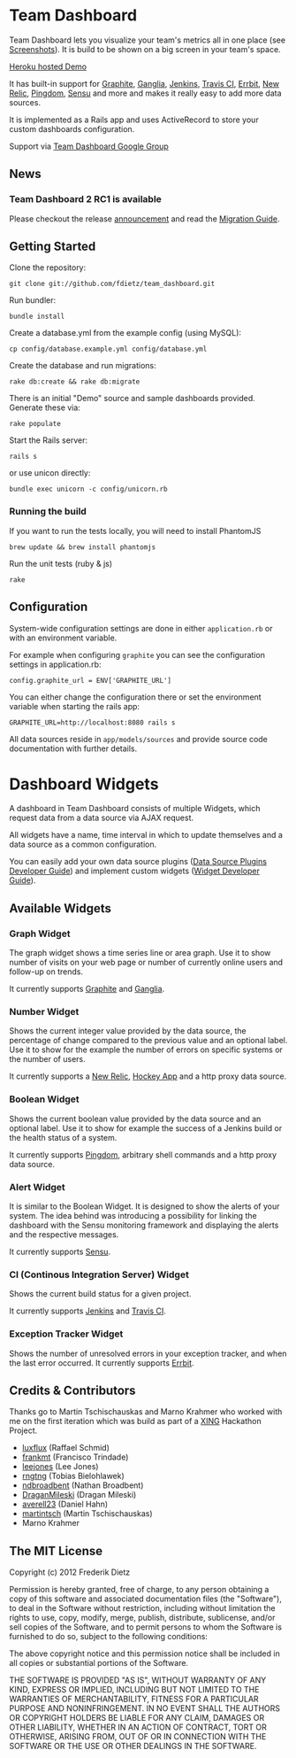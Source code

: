 # Team Dashboard

Team Dashboard lets you visualize your team's metrics all in one place (see [Screenshots](http://fdietz.github.com/team_dashboard/)). It is build to be shown on a big screen in your team's space.

[Heroku hosted Demo](http://team-dashboard.herokuapp.com/)

It has built-in support for [Graphite](http://graphite.wikidot.com/), [Ganglia](http://ganglia.sourceforge.net/), [Jenkins](http://jenkins-ci.org/), [Travis CI](http://travis-ci.org/), [Errbit](https://github.com/errbit/errbit), [New Relic](http://newrelic.com/), [Pingdom](https://www.pingdom.com/), [Sensu](https://github.com/sensu) and more and makes it really easy to add more data sources.

It is implemented as a Rails app and uses ActiveRecord to store your custom dashboards configuration.

Support via [Team Dashboard Google Group](https://groups.google.com/forum/#!forum/team_dashboard)

## News

### Team Dashboard 2 RC1 is available
Please checkout the release [announcement](http://fdietz.github.com/2013/03/16/team-dashboard-2-release-candidate.html) and read the [Migration Guide](VERSION2_MIGRATION.markdown).

## Getting Started

Clone the repository:

    git clone git://github.com/fdietz/team_dashboard.git

Run bundler:

    bundle install

Create a database.yml from the example config (using MySQL):

    cp config/database.example.yml config/database.yml

Create the database and run migrations:

    rake db:create && rake db:migrate

There is an initial "Demo" source and sample dashboards provided. Generate these via:

    rake populate

Start the Rails server:

    rails s

or use unicon directly:

    bundle exec unicorn -c config/unicorn.rb

### Running the build

If you want to run the tests locally, you will need to install PhantomJS

    brew update && brew install phantomjs

Run the unit tests (ruby & js)

    rake

## Configuration

System-wide configuration settings are done in either `application.rb` or with an environment variable.

For example when configuring `graphite` you can see the configuration settings in application.rb:

    config.graphite_url = ENV['GRAPHITE_URL']

You can either change the configuration there or set the environment variable when starting the rails app:

    GRAPHITE_URL=http://localhost:8080 rails s

All data sources reside in `app/models/sources` and provide source code documentation with further details.

# Dashboard Widgets

A dashboard in Team Dashboard consists of multiple Widgets, which request data from a data source via AJAX request.

All widgets have a name, time interval in which to update themselves and a data source as a common configuration.

You can easily add your own data source plugins ([Data Source Plugins Developer Guide](SOURCE_PLUGINS.markdown)) and implement custom widgets ([Widget Developer Guide](WIDGETS.markdown)).

## Available Widgets

### Graph Widget
The graph widget shows a time series line or area graph. Use it to show number of visits on your web page or number of currently online users and follow-up on trends.

It currently supports [Graphite](http://graphite.wikidot.com/) and [Ganglia](http://ganglia.sourceforge.net/).

### Number Widget
Shows the current integer value provided by the data source, the percentage of change compared to the previous value and an optional label. Use it to show for the example the number of errors on specific systems or the number of users.

It currently supports a [New Relic](http://newrelic.com/), [Hockey App](http://hockeyapp.net/) and a http proxy data source.

### Boolean Widget
Shows the current boolean value provided by the data source and an optional label. Use it to show for example the success of a Jenkins build or the health status of a system.

It currently supports [Pingdom](https://www.pingdom.com/), arbitrary shell commands and a http proxy data source.

### Alert Widget
It is similar to the Boolean Widget. It is designed to show the alerts of your system. The idea behind was introducing a possibility for linking the dashboard with the Sensu monitoring framework and displaying the alerts and the respective messages.

It currently supports [Sensu](https://github.com/sensu).

### CI (Continous Integration Server) Widget
Shows the current build status for a given project.

It currently supports [Jenkins](http://jenkins-ci.org/) and [Travis CI](https://travis-ci.org/).

### Exception Tracker Widget
Shows the number of unresolved errors in your exception tracker, and when the last error occurred. It currently supports [Errbit](https://github.com/errbit/errbit).

## Credits & Contributors

Thanks go to Martin Tschischauskas and Marno Krahmer who worked with me on the first iteration which was build as part of a [XING](http://www.xing.com) Hackathon Project.

* [luxflux](https://github.com/luxflux) (Raffael Schmid)
* [frankmt](https://github.com/frankmt) (Francisco Trindade)
* [leejones](https://github.com/leejones) (Lee Jones)
* [rngtng](https://github.com/rngtng) (Tobias Bielohlawek)
* [ndbroadbent](https://github.com/ndbroadbent) (Nathan Broadbent)
* [DraganMileski](https://github.com/DraganMileski) (Dragan Mileski)
* [averell23](https://github.com/averell23) (Daniel Hahn)
* [martintsch](https://github.com/martintsch) (Martin Tschischauskas)
* Marno Krahmer

## The MIT License

Copyright (c) 2012 Frederik Dietz

Permission is hereby granted, free of charge, to any person obtaining a copy
of this software and associated documentation files (the "Software"), to deal
in the Software without restriction, including without limitation the rights
to use, copy, modify, merge, publish, distribute, sublicense, and/or sell
copies of the Software, and to permit persons to whom the Software is
furnished to do so, subject to the following conditions:

The above copyright notice and this permission notice shall be included in
all copies or substantial portions of the Software.

THE SOFTWARE IS PROVIDED "AS IS", WITHOUT WARRANTY OF ANY KIND, EXPRESS OR
IMPLIED, INCLUDING BUT NOT LIMITED TO THE WARRANTIES OF MERCHANTABILITY,
FITNESS FOR A PARTICULAR PURPOSE AND NONINFRINGEMENT. IN NO EVENT SHALL THE
AUTHORS OR COPYRIGHT HOLDERS BE LIABLE FOR ANY CLAIM, DAMAGES OR OTHER
LIABILITY, WHETHER IN AN ACTION OF CONTRACT, TORT OR OTHERWISE, ARISING FROM,
OUT OF OR IN CONNECTION WITH THE SOFTWARE OR THE USE OR OTHER DEALINGS IN
THE SOFTWARE.
